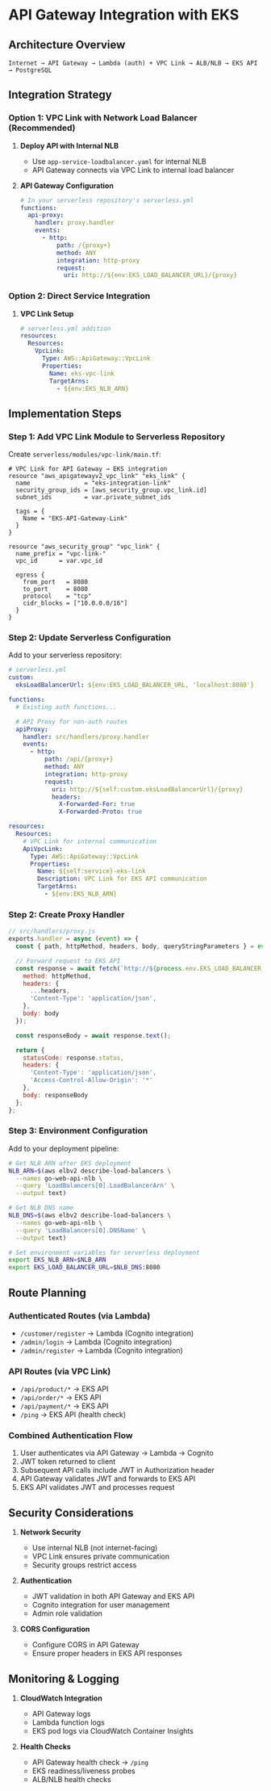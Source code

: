 # API Gateway Integration with EKS

## Architecture Overview

```
Internet → API Gateway → Lambda (auth) + VPC Link → ALB/NLB → EKS API → PostgreSQL
```

## Integration Strategy

### Option 1: VPC Link with Network Load Balancer (Recommended)

1. **Deploy API with Internal NLB**
   - Use `app-service-loadbalancer.yaml` for internal NLB
   - API Gateway connects via VPC Link to internal load balancer

2. **API Gateway Configuration**
   ```yaml
   # In your serverless repository's serverless.yml
   functions:
     api-proxy:
       handler: proxy.handler
       events:
         - http:
             path: /{proxy+}
             method: ANY
             integration: http-proxy
             request:
               uri: http://${env:EKS_LOAD_BALANCER_URL}/{proxy}
   ```

### Option 2: Direct Service Integration

1. **VPC Link Setup**
   ```yaml
   # serverless.yml addition
   resources:
     Resources:
       VpcLink:
         Type: AWS::ApiGateway::VpcLink
         Properties:
           Name: eks-vpc-link
           TargetArns:
             - ${env:EKS_NLB_ARN}
   ```

## Implementation Steps

### Step 1: Add VPC Link Module to Serverless Repository

Create `serverless/modules/vpc-link/main.tf`:
```hcl
# VPC Link for API Gateway → EKS integration
resource "aws_apigatewayv2_vpc_link" "eks_link" {
  name               = "eks-integration-link"
  security_group_ids = [aws_security_group.vpc_link.id]
  subnet_ids         = var.private_subnet_ids

  tags = {
    Name = "EKS-API-Gateway-Link"
  }
}

resource "aws_security_group" "vpc_link" {
  name_prefix = "vpc-link-"
  vpc_id      = var.vpc_id

  egress {
    from_port   = 8080
    to_port     = 8080
    protocol    = "tcp"
    cidr_blocks = ["10.0.0.0/16"]
  }
}
```

### Step 2: Update Serverless Configuration

Add to your serverless repository:

```yaml
# serverless.yml
custom:
  eksLoadBalancerUrl: ${env:EKS_LOAD_BALANCER_URL, 'localhost:8080'}

functions:
  # Existing auth functions...

  # API Proxy for non-auth routes
  apiProxy:
    handler: src/handlers/proxy.handler
    events:
      - http:
          path: /api/{proxy+}
          method: ANY
          integration: http-proxy
          request:
            uri: http://${self:custom.eksLoadBalancerUrl}/{proxy}
            headers:
              X-Forwarded-For: true
              X-Forwarded-Proto: true

resources:
  Resources:
    # VPC Link for internal communication
    ApiVpcLink:
      Type: AWS::ApiGateway::VpcLink
      Properties:
        Name: ${self:service}-eks-link
        Description: VPC Link for EKS API communication
        TargetArns:
          - ${env:EKS_NLB_ARN}
```

### Step 2: Create Proxy Handler

```javascript
// src/handlers/proxy.js
exports.handler = async (event) => {
  const { path, httpMethod, headers, body, queryStringParameters } = event;

  // Forward request to EKS API
  const response = await fetch(`http://${process.env.EKS_LOAD_BALANCER_URL}${path}`, {
    method: httpMethod,
    headers: {
      ...headers,
      'Content-Type': 'application/json',
    },
    body: body
  });

  const responseBody = await response.text();

  return {
    statusCode: response.status,
    headers: {
      'Content-Type': 'application/json',
      'Access-Control-Allow-Origin': '*'
    },
    body: responseBody
  };
};
```

### Step 3: Environment Configuration

Add to your deployment pipeline:

```bash
# Get NLB ARN after EKS deployment
NLB_ARN=$(aws elbv2 describe-load-balancers \
  --names go-web-api-nlb \
  --query 'LoadBalancers[0].LoadBalancerArn' \
  --output text)

# Get NLB DNS name
NLB_DNS=$(aws elbv2 describe-load-balancers \
  --names go-web-api-nlb \
  --query 'LoadBalancers[0].DNSName' \
  --output text)

# Set environment variables for serverless deployment
export EKS_NLB_ARN=$NLB_ARN
export EKS_LOAD_BALANCER_URL=$NLB_DNS:8080
```

## Route Planning

### Authenticated Routes (via Lambda)
- `/customer/register` → Lambda (Cognito integration)
- `/admin/login` → Lambda (Cognito integration)
- `/admin/register` → Lambda (Cognito integration)

### API Routes (via VPC Link)
- `/api/product/*` → EKS API
- `/api/order/*` → EKS API
- `/api/payment/*` → EKS API
- `/ping` → EKS API (health check)

### Combined Authentication Flow
1. User authenticates via API Gateway → Lambda → Cognito
2. JWT token returned to client
3. Subsequent API calls include JWT in Authorization header
4. API Gateway validates JWT and forwards to EKS API
5. EKS API validates JWT and processes request

## Security Considerations

1. **Network Security**
   - Use internal NLB (not internet-facing)
   - VPC Link ensures private communication
   - Security groups restrict access

2. **Authentication**
   - JWT validation in both API Gateway and EKS API
   - Cognito integration for user management
   - Admin role validation

3. **CORS Configuration**
   - Configure CORS in API Gateway
   - Ensure proper headers in EKS API responses

## Monitoring & Logging

1. **CloudWatch Integration**
   - API Gateway logs
   - Lambda function logs
   - EKS pod logs via CloudWatch Container Insights

2. **Health Checks**
   - API Gateway health check → `/ping`
   - EKS readiness/liveness probes
   - ALB/NLB health checks